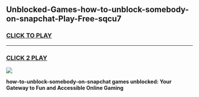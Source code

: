 
## Unblocked-Games-how-to-unblock-somebody-on-snapchat-Play-Free-sqcu7
<h3>
<a href="https://premium76.site?title=how-to-unblock-somebody-on-snapchat&ref=18A1">CLICK TO PLAY</a></h3>
<hr>

<h3>
<a href="https://premium76.site?title=how-to-unblock-somebody-on-snapchat&ref=18A1">CLICK 2 PLAY</a>
  
</h3>

<a href="https://premium76.site?title=how-to-unblock-somebody-on-snapchat&ref=18A1"><img src="https://clearcache.store/games.png"></a>


**how-to-unblock-somebody-on-snapchat games unblocked: Your Gateway to Fun and Accessible Online Gaming**
